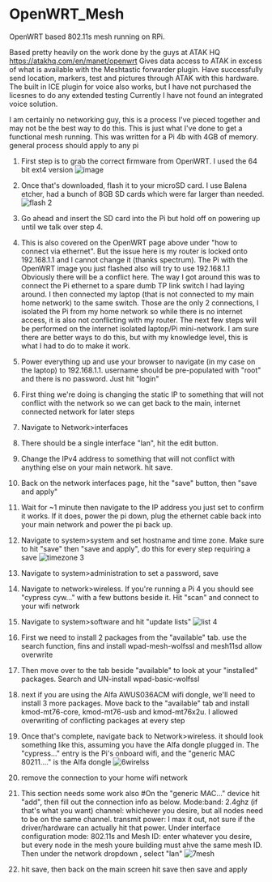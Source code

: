 # OpenWRT_Mesh
OpenWRT based 802.11s mesh running on RPi. 

Based pretty heavily on the work done by the guys at ATAK HQ  https://atakhq.com/en/manet/openwrt
Gives data access to ATAK in excess of what is available with the Meshtastic forwarder plugin.
Have successfully send location, markers, test and pictures through ATAK with this hardware. The built in ICE plugin for voice also works, but I have not purchased the licesnes to do any extended testing
Currently I have not found an integrated voice solution.

I am certainly no networking guy, this is a process I've pieced together and may not be the best way to do this. This is just what I've done to get a functional mesh running. 
This was written for a Pi 4b with 4GB of memory. general process should apply to any pi

1. First step is to grab the correct firmware from OpenWRT. I used the 64 bit ext4 version
![image](https://github.com/boyette2001/OpenWRT_Mesh/assets/74009174/41c33805-31a5-40f1-814a-8bf44286f7d6)

2. Once that's downloaded, flash it to your microSD card. I use Balena etcher, had a bunch of 8GB SD cards which were far larger than needed.
![flash 2](https://github.com/boyette2001/OpenWRT_Mesh/assets/74009174/efa10fcc-7bd0-4424-b962-ee3864d4e90d)
3. Go ahead and insert the SD card into the Pi but hold off on powering up until we talk over step 4.
4. This is also covered on the OpenWRT page above under "how to connect via ethernet". But the issue here is my router is locked onto 192.168.1.1 and I cannot change it (thanks spectrum). The Pi with the OpenWRT image you just flashed also will try to use 192.168.1.1 Obviously there will be a conflict here. The way I got around this was to connect the Pi ethernet to a spare dumb TP link switch I had laying around. I then connected my laptop (that is not connected to my main home network) to the same switch. Those are the only 2 connections, I isolated the Pi from my home network so while there is no internet access, it is also not conflicting with my router. The next few steps will be performed on the internet isolated laptop/Pi mini-network. I am sure there are better ways to do this, but with my knowledge level, this is what I had to do to make it work.
5. Power everything up and use your browser to navigate (in my case on the laptop) to 192.168.1.1. username should be pre-populated with "root" and there is no password. Just hit "login"
6. First thing we're doing is changing the static IP to something that will not conflict with the network so we can get back to the main, internet connected network for later steps
7. Navigate to Network>interfaces
8. There should be a single interface "lan", hit the edit button.
9. Change the IPv4 address to something that will not conflict with anything else on your main network. hit save.
10. Back on the network interfaces page, hit the "save" button, then "save and apply"
11. Wait for ~1 minute then navigate to the IP address you just set to confirm it works. If it does, power the pi down, plug the ethernet cable back into your main network and power the pi back up.
12. Navigate to system>system and set hostname and time zone. Make sure to hit "save" then "save and apply", do this for every step requiring a save 
![timezone 3](https://github.com/boyette2001/OpenWRT_Mesh/assets/74009174/82bd3e40-556b-49fb-b96e-95577a358cad)
13. Navigate to system>administration to set a password, save
14. Navigate to network>wireless. If you're running a Pi 4 you should see "cypress cyw..." with a few buttons beside it. Hit "scan" and connect to your wifi network
15. Navigate to system>software and hit "update lists"
![list 4](https://github.com/boyette2001/OpenWRT_Mesh/assets/74009174/56303ab9-260c-4910-9e4e-7253015afa88)
16. First we need to install 2 packages from the "available" tab. use the search function, fins and install wpad-mesh-wolfssl and mesh11sd allow overwrite
17. Then move over to the tab beside "available" to look at your "installed" packages. Search and UN-install wpad-basic-wolfssl
18. next if you are using the Alfa AWUS036ACM wifi dongle, we'll need to install 3 more packages. Move back to the "available" tab and install kmod-mt76-core, kmod-mt76-usb  and kmod-mt76x2u. I allowed overwriting of conflicting packages at every step
19. Once that's complete, navigate back to Network>wireless. it should look something like this, assuming you have the Alfa dongle plugged in. The "cypress..." entry is the Pi's onboard wifi, and the "generic MAC 80211...." is the Alfa dongle
![6wirelss](https://github.com/boyette2001/OpenWRT_Mesh/assets/74009174/f007c590-b416-4259-a19e-904564698e54)
20. remove the connection to your home wifi network
21. This section needs some work also
#On the "generic MAC..." device hit "add", then fill out the connection info as below. Mode:band: 2.4ghz (if that's what you want) channel: whichever you desire, but all nodes need to be on the same channel. transmit power: I max it out, not sure if the driver/hardware can actually hit that power. Under interface configuration mode: 802.11s and Mesh ID: enter whatever you desire, but every node in the mesh youre building must ahve the same mesh ID. Then under the network dropdown , select "lan"
![7mesh](https://github.com/boyette2001/OpenWRT_Mesh/assets/74009174/090cf086-516a-4d70-bbf1-63584b732868)
22. hit save, then back on the main screen hit save then save and apply


